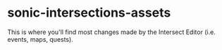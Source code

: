 # sonic-intersections-assets
This is where you'll find most changes made by the Intersect Editor (i.e. events, maps, quests). 
